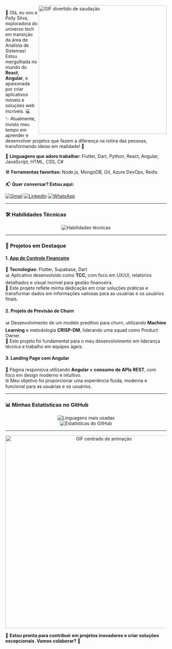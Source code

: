 <img src="https://media.giphy.com/media/hvRJCLFzcasrR4ia7z/giphy.gif" alt="GIF divertido de saudação" min-width="400px" max-width="400px" width="400px" align="right">

<p align="left"> 
  🎉 Olá, eu sou a Polly Silva, exploradora do universo tech em transição da área de Analista de Sistemas! Estou mergulhada no mundo do <strong>React</strong>, <strong>Angular</strong>, e apaixonada por criar aplicativos móveis e soluções web incríveis. 💻
<br>
✨ Atualmente, invisto meu tempo em aprender e desenvolver projetos que fazem a diferença na rotina das pessoas, transformando ideias em realidade! 🚀
</p>

<p align="left">
  🦄 <strong>Linguagens que adoro trabalhar:</strong> Flutter, Dart, Python, React, Angular, JavaScript, HTML, CSS, C#
</p>

<p align="left">
  🛠️ <strong>Ferramentas favoritas:</strong> Node.js, MongoDB, Git, Azure DevOps, Redis
</p>

<p align="left">
  📬 <strong>Quer conversar? Estou aqui:</strong>
</p>

<p align="left">
  <a href="mailto:pollyanerodriguesfernandes@gmail.com" title="Gmail">
    <img src="https://img.shields.io/badge/-Gmail-FF0000?style=flat-square&labelColor=FF0000&logo=gmail&logoColor=white" alt="Gmail"/></a>
  <a href="https://br.linkedin.com/in/pollyrfs" title="LinkedIn">
    <img src="https://img.shields.io/badge/-Linkedin-0e76a8?style=flat-square&logo=Linkedin&logoColor=white" alt="LinkedIn"/></a>
  <a href="#" title="WhatsApp">
    <img src="https://img.shields.io/badge/-WhatsApp-25d366?style=flat-square&labelColor=25d366&logo=whatsapp&logoColor=white" alt="WhatsApp"/></a>
</p>

---

### 🛠 **Habilidades Técnicas**

<div align="center">
  <img src="https://skillicons.dev/icons?i=flutter,dart,python,react,angular,js,html,css,nodejs,csharp,mongodb,git,azure,redis" alt="Habilidades técnicas">
</div>

---

### 🚀 **Projetos em Destaque**

#### **1. [App de Controle Financeiro](https://app-paagaah.flutterflow.app/loginCadastro)**  
🔧 **Tecnologias**: Flutter, Supabase, Dart  
📊 Aplicativo desenvolvido como **TCC**, com foco em UX/UI, relatórios detalhados e visual incrível para gestão financeira.  
📌 Este projeto reflete minha dedicação em criar soluções práticas e transformar dados em informações valiosas para as usuárias e os usuários finais.

#### **2. Projeto de Previsão de Churn**  
📊 Desenvolvimento de um modelo preditivo para churn, utilizando **Machine Learning** e metodologia **CRISP-DM**, liderando uma squad como Product Owner.  
🚀 Este projeto foi fundamental para o meu desenvolvimento em liderança técnica e trabalho em equipes ágeis.

#### **3. Landing Page com Angular**  
🎨 Página responsiva utilizando **Angular** e **consumo de APIs REST**, com foco em design moderno e intuitivo.  
🌐 Meu objetivo foi proporcionar uma experiência fluida, moderna e funcional para as usuárias e os usuários.

---

### 📊 **Minhas Estatísticas no GitHub**

<div align="center">
  <img src="https://github-readme-stats.vercel.app/api/top-langs/?username=Polly-Silva&layout=compact&theme=radical" alt="Linguagens mais usadas">
  <br>
  <img src="https://github-readme-stats.vercel.app/api?username=Polly-Silva&show_icons=true&theme=radical" alt="Estatísticas do GitHub">
</div>

---

<div align="center">
  <img src="https://i.redd.it/xqiiu2121ejb1.gif" width="600px" alt="GIF centrado de animação">
</div>

📢 **Estou pronta para contribuir em projetos inovadores e criar soluções excepcionais. Vamos colaborar?** 🚀

